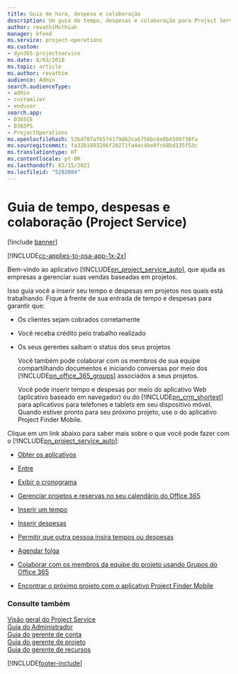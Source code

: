 ```yaml
---
title: Guia de hora, despesa e colaboração
description: Um guia de tempo, despesas e colaboração para Project Service
author: revathiMuthiah
manager: kfend
ms.service: project-operations
ms.custom:
- dyn365-projectservice
ms.date: 8/03/2018
ms.topic: article
ms.author: revathim
audience: Admin
search.audienceType:
- admin
- customizer
- enduser
search.app:
- D365CE
- D365PS
- ProjectOperations
ms.openlocfilehash: 53bd787af65f4179d62ca6756bc6e8b4599730fa
ms.sourcegitcommit: fa32b1893286f20271fa4ec4be8fc68bd135f53c
ms.translationtype: HT
ms.contentlocale: pt-BR
ms.lasthandoff: 02/15/2021
ms.locfileid: "5282004"
---
```

# <a name="time-expense-and-collaboration-guide-project-service"></a>Guia de tempo, despesas e colaboração (Project Service)

[!include [banner](../includes/psa-now-project-operations.md)]

[!INCLUDE[cc-applies-to-psa-app-1x-2x](../includes/cc-applies-to-psa-app-1x-2x.md)]

Bem-vindo ao aplicativo [!INCLUDE[pn_project_service_auto](../includes/pn-project-service-auto.md)], que ajuda as empresas a gerenciar suas vendas baseadas em projetos. 
  
 Isso guia você a inserir seu tempo e despesas em projetos nos quais está trabalhando. Fique à frente de sua entrada de tempo e despesas para garantir que:  
  
- Os clientes sejam cobrados corretamente  
  
- Você receba crédito pelo trabalho realizado  
  
- Os seus gerentes saibam o status dos seus projetos  
  
  Você também pode colaborar com os membros de sua equipe compartilhando documentos e iniciando conversas por meio dos [!INCLUDE[pn_office_365_groups](../includes/pn-office-365-groups.md)] associados a seus projetos.  
  
  Você pode inserir tempo e despesas por meio do aplicativo Web (aplicativo baseado em navegador) ou do [!INCLUDE[pn_crm_shortest](../includes/pn-crm-shortest.md)] para aplicativos para telefones e tablets em seu dispositivo móvel. Quando estiver pronto para seu próximo projeto, use o do aplicativo Project Finder Mobile.  
  
Clique em um link abaixo para saber mais sobre o que você pode fazer com o [!INCLUDE[pn_project_service_auto](../includes/pn-project-service-auto.md)]:  
  
-   [Obter os aplicativos](../psa/get-apps.md)  
  
-   [Entre](../psa/sign-in.md)  
  
-   [Exibir o cronograma](../psa/view-schedule.md)  
  
-   [Gerenciar projetos e reservas no seu calendário do Office 365](../psa/manage-project-bookings-office-365-calendar.md)  
  
-   [Inserir um tempo](../psa/enter-time.md)  
  
-   [Inserir despesas](../psa/enter-expenses.md)  
  
-   [Permitir que outra pessoa insira tempos ou despesas](../psa/allow-someone-else-enter-time-entry-expense.md)  
  
-   [Agendar folga](../psa/schedule-time-off.md)  
  
-   [Colaborar com os membros da equipe do projeto usando Grupos do Office 365](../psa/collaborate-project-team-members-office-365-groups.md)  
  
-   [Encontrar o próximo projeto com o aplicativo Project Finder Mobile](../psa/find-next-project-finder-mobile-app.md)  
  
### <a name="see-also"></a>Consulte também  
 [Visão geral do Project Service](../psa/overview.md)   
 [Guia do Administrador](../psa/admin-guide.md)   
 [Guia do gerente de conta](../psa/account-manager-guide.md)   
 [Guia do gerente de projeto](../psa/project-manager-guide.md)   
 [Guia do gerente de recursos](../psa/resource-manager-guide.md)   


[!INCLUDE[footer-include](../includes/footer-banner.md)]